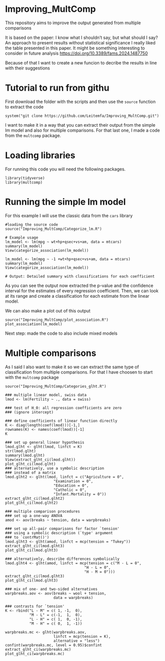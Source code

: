 # Improving_MultComp

This repository aims to improve the output generated from multiple comparisons

It is based on the paper: I know what I shouldn’t say, but what should I say? An approach to present results without statistical significance I really liked the table presented in this paper. It might be something interesting to consider in future analysis <https://doi.org/10.3389/fams.2024.1487750>

Because of that I want to create a new funcion to decribe the results in line with their suggestions

# Tutorial to run from githu

First download the folder with the scripts and then use the `source` function to extract the code

``` {r}
system("git clone https://github.com/Leitemfa/Improving_MultComp.git")
```

I want to make it in a way that you can extract their output from the simple lm model and also for multiple comparisons. For that last one, I made a code from the `multcomp` package.

# Loading libraries

For running this code you will need the following packages.

```{r}
library(tidyverse)
library(multcomp)
```

# Running the simple lm model

For this example I will use the classic data from the `cars` library

```{r}
#loading the source code
source("Improving_MultComp/Categorize_lm.R")

# Example usage
lm_model <- lm(mpg ~ wt+hp+qsec+vs+am, data = mtcars)
summary(lm_model)
View(categorize_association(lm_model))

lm_model <- lm(mpg ~ -1 +wt+hp+qsec+vs+am, data = mtcars)
summary(lm_model)
View(categorize_association(lm_model))

# Output: Detailed summary with classifications for each coefficient

```

As you can see the output now extracted the p-value and the confidence interval for the estimates of every regression coefficient. Then, we can look at its range and create a classification for each estimate from the linear model.

We can also make a plot out of this output

```{r}
source("Improving_MultComp/plot_association.R")
plot_association(lm_model)

```

Next step: made the code to also include mixed models

# Multiple comparisons

As I said I also want to make it so we can extract the same type of classification from multiple comparisons. For that I have choosen to start with the `multcomp` package

```{r}
source("Improving_MultComp/Categories_glht.R")

### multiple linear model, swiss data
lmod <- lm(Fertility ~ ., data = swiss)

### test of H_0: all regression coefficients are zero 
### (ignore intercept)

### define coefficients of linear function directly
K <- diag(length(coef(lmod)))[-1,]
rownames(K) <- names(coef(lmod))[-1]
K

### set up general linear hypothesis
lmod.glht <- glht(lmod, linfct = K)
str(lmod.glht)
summary(lmod.glht)
View(extract_glht_ci(lmod.glht))
plot_glht_ci(lmod.glht)
### alternatively, use a symbolic description 
### instead of a matrix 
lmod.glht2 <- glht(lmod, linfct = c("Agriculture = 0",
                      "Examination = 0",
                      "Education = 0",
                      "Catholic = 0",
                      "Infant.Mortality = 0"))
extract_glht_ci(lmod.glht2)
plot_glht_ci(lmod.glht2)

### multiple comparison procedures
### set up a one-way ANOVA
amod <- aov(breaks ~ tension, data = warpbreaks)

### set up all-pair comparisons for factor `tension'
### using a symbolic description (`type' argument 
### to `contrMat()')
lmod.glht3 <- glht(amod, linfct = mcp(tension = "Tukey"))
extract_glht_ci(lmod.glht3)
plot_glht_ci(lmod.glht3)

### alternatively, describe differences symbolically
lmod.glht4 <- glht(amod, linfct = mcp(tension = c("M - L = 0", 
                                    "H - L = 0",
                                    "H - M = 0")))
extract_glht_ci(lmod.glht3)
plot_glht_ci(lmod.glht3)

### mix of one- and two-sided alternatives
warpbreaks.aov <- aov(breaks ~ wool + tension,
                      data = warpbreaks)

### contrasts for `tension'
K <- rbind("L - M" = c( 1, -1,  0),     
           "M - L" = c(-1,  1,  0),       
           "L - H" = c( 1,  0, -1),     
           "M - H" = c( 0,  1, -1))

warpbreaks.mc <- glht(warpbreaks.aov, 
                      linfct = mcp(tension = K),
                      alternative = "less")
confint(warpbreaks.mc, level = 0.95)$confint
extract_glht_ci(warpbreaks.mc)
plot_glht_ci(warpbreaks.mc)

```
